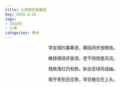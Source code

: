 ```yaml
---
title: 七律嘉定紫藤园
key: 2018.4.26
tags: 
- 2018年 
- 七律
categories: 律诗
---
```


<p align="center">学友相约暮春游，藤园闲步放眼收。
</p>
<p align="center">嫰枝缠绕非放浪，老干扭捏是风流。
</p>
<p align="center">残紫落红仍有韵，新白变绿将成幽。
</p>
<p align="center">嗟乎老到还应景，举目晚花在上头。
</p>
